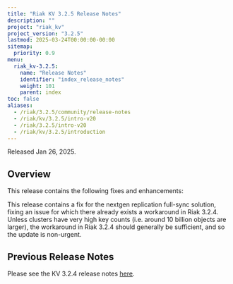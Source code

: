 ```yaml
---
title: "Riak KV 3.2.5 Release Notes"
description: ""
project: "riak_kv"
project_version: "3.2.5"
lastmod: 2025-03-24T00:00:00-00:00
sitemap:
  priority: 0.9
menu:
  riak_kv-3.2.5:
    name: "Release Notes"
    identifier: "index_release_notes"
    weight: 101
    parent: index
toc: false
aliases:
  - /riak/3.2.5/community/release-notes
  - /riak/kv/3.2.5/intro-v20
  - /riak/3.2.5/intro-v20
  - /riak/kv/3.2.5/introduction
---
```


Released Jan 26, 2025.

## Overview

This release contains the following fixes and enhancements:

This release contains a fix for the nextgen replication full-sync solution, fixing an issue for which there already exists a workaround in Riak 3.2.4. Unless clusters have very high key counts (i.e. around 10 billion objects are larger), the workaround in Riak 3.2.4 should generally be sufficient, and so the update is non-urgent.


## Previous Release Notes

Please see the KV 3.2.4 release notes [here]({{<baseurl>}}riak/kv/3.2.4/release-notes/).

